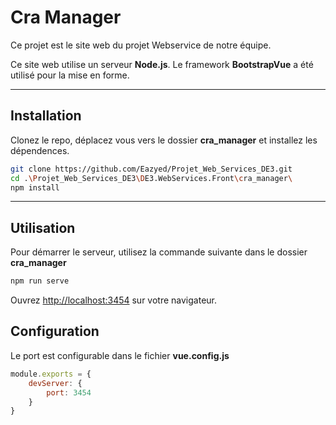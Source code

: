 # Cra Manager

Ce projet est le site web du projet Webservice de notre équipe.

Ce site web utilise un serveur **Node.js**.
Le framework **BootstrapVue** a été utilisé pour la mise en forme.

---

## Installation

Clonez le repo, déplacez vous vers le dossier **cra_manager** et installez les dépendences.

```bash
git clone https://github.com/Eazyed/Projet_Web_Services_DE3.git
cd .\Projet_Web_Services_DE3\DE3.WebServices.Front\cra_manager\
npm install
```

---

## Utilisation

Pour démarrer le serveur, utilisez la commande suivante dans le dossier **cra_manager**

```bash
npm run serve
```
Ouvrez [http://localhost:3454](http://localhost:3454) sur votre navigateur.

## Configuration

Le port est configurable dans le fichier **vue.config.js**

```js
module.exports = {
    devServer: {
        port: 3454
    }
}
```
